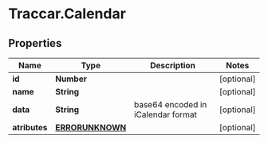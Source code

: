 # Traccar.Calendar

## Properties
Name | Type | Description | Notes
------------ | ------------- | ------------- | -------------
**id** | **Number** |  | [optional] 
**name** | **String** |  | [optional] 
**data** | **String** | base64 encoded in iCalendar format | [optional] 
**atributes** | [**ERRORUNKNOWN**](ERRORUNKNOWN.md) |  | [optional] 


